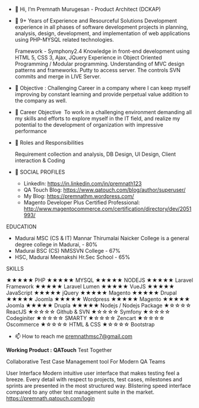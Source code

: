 - 👋 Hi, I’m Premnath Murugesan - Product Architect (DCKAP)

- 👀 9+ Years of Experience and Resourceful Solutions Development experience in all phases of software development projects in planning, analysis, design, development, and implementation of web applications using PHP-MYSQL related technologies.

  Framework - Symphony2.4
  Knowledge in front-end development using HTML 5, CSS 3, Ajax, JQuery
  Experience in Object Oriented Programming / Modular programming.
  Understanding of MVC design patterns and frameworks.
  Putty to access server. The controls SVN commits and merge in LIVE Server.
  

- 🌱 Objective :
Challenging Career in a company where I can keep myself improving by constant learning and provide perpetual value addition to the company as well.

- 🌱 Career Objective 
To work in a challenging environment demanding all my skills and efforts to explore myself in the IT field, and realize my potential to the development of organization with impressive performance
  
- 🌱 Roles and Responsibilities 

   Requirement collection and analysis, DB Design, UI Design, Client interaction &amp; Coding

- 💞️ SOCIAL PROFILES 
  * Linkedln: https://in.linkedin.com/in/premnath123
  * QA Touch Blog: https://www.qatouch.com/blog/author/superuser/
  * My Blog: https://premnathm.wordpress.com/
  * Magento Developer Plus Certified Professional: http://www.magentocommerce.com/certification/directory/dev/2051993/


EDUCATION
  * Madurai MSC (CS & IT)
          Mannar Thirumalai Naicker College is a general degree college in Madurai, - 80%
  * Madurai BSC (CS)  NMSSVN College - 67%
  * HSC, Madurai Meenakshi Hr.Sec School - 65%
  
  
  SKILLS
  
  ★★★★★ PHP
  ★★★★★ MYSQL
  ★★★★★ NODEJS
  ★★★★★ Laravel Framework
  ★★★★★ Laravel Lumen
  ★★★★★ VueJS
  ★★★★★ JavaScript
  ★★★★★ jQuery
  ★★★★★ Magento
  ★★★★★ Drupal
  ★★★★★ Joomla
  ★★★★★ Wordpress
  ★★★★★ Magento
  ★★★★★ Joomla
  ★★★★★ Drupla
  ★★★★★ Nodejs / Nodejs Package
  ★☆☆☆☆ ReactJS
  ★☆☆☆☆ Github & SVN
  ★☆☆☆☆ Symfony
  ★☆☆☆☆ Codeginiter
  ★☆☆☆☆ SMARTY
  ★☆☆☆☆ Zencart
  ★☆☆☆☆ Oscommerce
  ★☆☆☆☆ HTML & CSS
  ★☆☆☆☆ Bootstrap
  

- 📫 How to reach me 
premnathmsc7@gmail.com

**Working Product :**
**QATouch**
Test Together

Collaborative Test Case Management tool For Modern QA Teams

User Interface
Modern intuitive user interface that makes testing feel a breeze. Every detail with respect to projects, test cases, milestones and sprints are presented in the most structured way. Blistering speed interface compared to any other test management suite in the market.
https://premnath.qatouch.com/login


<!---
premnathmsc/premnathmsc is a ✨ special ✨ repository because its `README.md` (this file) appears on your GitHub profile.
You can click the Preview link to take a look at your changes.
--->
